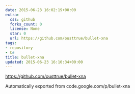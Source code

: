 ```yaml
---
date: 2015-06-23 16:02:19+00:00
extra:
  css: github
  forks_count: 0
  license: None
  star: 0
  url: https://github.com/ousttrue/bullet-xna
tags:
- repository
- C#
title: bullet-xna
updated: 2015-06-23 16:10:34+00:00
---
```


<https://github.com/ousttrue/bullet-xna>

Automatically exported from code.google.com/p/bullet-xna
